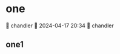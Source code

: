 # one

<div class="tagBarBadge">
    <Badge type="info" text="原创" />
    <span>📝 chandler</span>
    <span>📆 2024-04-17 20:34</span>
    <span>🍰 chandler</span>
</div>

## one1